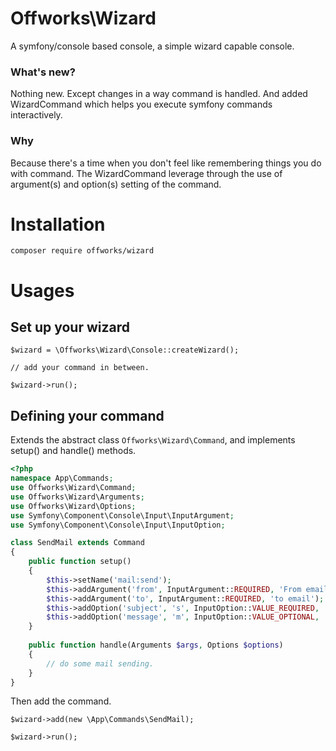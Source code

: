 # Offworks\Wizard
A symfony/console based console, a simple wizard capable console.

### What's new?
Nothing new. Except changes in a way command is handled. And added WizardCommand which helps you execute symfony commands interactively.

### Why
Because there's a time when you don't feel like remembering things you do with command. The WizardCommand 
leverage through the use of argument(s) and option(s) setting of the command.

# Installation
```
composer require offworks/wizard
```

# Usages
## Set up your wizard
```
$wizard = \Offworks\Wizard\Console::createWizard();

// add your command in between.

$wizard->run();
```

## Defining your command
Extends the abstract class ```Offworks\Wizard\Command```, and implements setup() and handle() methods.
```php
<?php 
namespace App\Commands;
use Offworks\Wizard\Command;
use Offworks\Wizard\Arguments;
use Offworks\Wizard\Options;
use Symfony\Component\Console\Input\InputArgument;
use Symfony\Component\Console\Input\InputOption;

class SendMail extends Command
{
    public function setup()
    {
        $this->setName('mail:send');
        $this->addArgument('from', InputArgument::REQUIRED, 'From email');
        $this->addArgument('to', InputArgument::REQUIRED, 'to email');
        $this->addOption('subject', 's', InputOption::VALUE_REQUIRED, 'email subject');
        $this->addOption('message', 'm', InputOption::VALUE_OPTIONAL, 'message body');
    }
    
    public function handle(Arguments $args, Options $options)
    {
        // do some mail sending.
    }
}
```
Then add the command.
```
$wizard->add(new \App\Commands\SendMail);

$wizard->run();
```